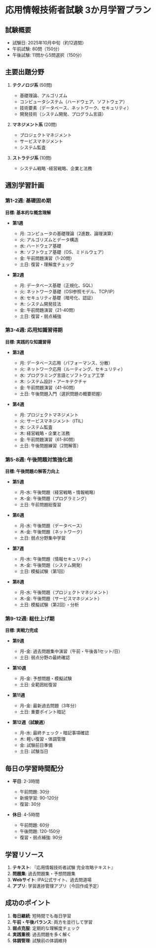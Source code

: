 # 応用情報技術者試験 3か月学習プラン

## 試験概要

- 試験日: 2025年10月中旬（約12週間）
- 午前試験: 80問（150分）
- 午後試験: 11問から5問選択（150分）

## 主要出題分野

1. **テクノロジ系** (50問)
   - 基礎理論、アルゴリズム
   - コンピュータシステム（ハードウェア、ソフトウェア）
   - 技術要素（データベース、ネットワーク、セキュリティ）
   - 開発技術（システム開発、プログラム言語）

2. **マネジメント系** (20問)
   - プロジェクトマネジメント
   - サービスマネジメント
   - システム監査

3. **ストラテジ系** (10問)
   - システム戦略
   -経営戦略、企業と法務

## 週別学習計画

### 第1-2週: 基礎固め期

**目標: 基本的な概念理解**

- **第1週**
  - 月: コンピュータの基礎理論（2進数、論理演算）
  - 火: アルゴリズムとデータ構造
  - 水: ハードウェア基礎
  - 木: ソフトウェア基礎（OS、ミドルウェア）
  - 金: 午前問題演習（1-20問）
  - 土日: 復習・理解度チェック

- **第2週**
  - 月: データベース基礎（正規化、SQL）
  - 火: ネットワーク基礎（OSI参照モデル、TCP/IP）
  - 水: セキュリティ基礎（暗号化、認証）
  - 木: システム開発技法
  - 金: 午前問題演習（21-40問）
  - 土日: 復習・弱点補強

### 第3-4週: 応用知識習得期

**目標: 実践的な知識習得**

- **第3週**
  - 月: データベース応用（パフォーマンス、分散）
  - 火: ネットワーク応用（ルーティング、セキュリティ）
  - 水: プログラミング言語とソフトウェア工学
  - 木: システム設計・アーキテクチャ
  - 金: 午前問題演習（41-60問）
  - 土日: 午後問題入門（選択問題の概要把握）

- **第4週**
  - 月: プロジェクトマネジメント
  - 火: サービスマネジメント（ITIL）
  - 水: システム監査
  - 木: 経営戦略・企業と法務
  - 金: 午前問題演習（61-80問）
  - 土日: 午後問題練習（2問解答）

### 第5-8週: 午後問題対策強化期

**目標: 午後問題の解答力向上**

- **第5週**
  - 月-水: 午後問題（経営戦略・情報戦略）
  - 木-金: 午後問題（プログラミング）
  - 土日: 午前問題総復習

- **第6週**
  - 月-水: 午後問題（データベース）
  - 木-金: 午後問題（ネットワーク）
  - 土日: 弱点分野集中学習

- **第7週**
  - 月-水: 午後問題（情報セキュリティ）
  - 木-金: 午後問題（システム開発）
  - 土日: 模擬試験（第1回）

- **第8週**
  - 月-水: 午後問題（プロジェクトマネジメント）
  - 木-金: 午後問題（サービスマネジメント）
  - 土日: 模擬試験（第2回）・分析

### 第9-12週: 総仕上げ期

**目標: 実戦力完成**

- **第9週**
  - 月-金: 過去問題集中演習（午前・午後各1セット/日）
  - 土日: 弱点分野の最終確認

- **第10週**
  - 月-金: 予想問題・模擬試験
  - 土日: 全範囲総復習

- **第11週**
  - 月-金: 最新過去問題（3年分）
  - 土日: 重要ポイント暗記

- **第12週（試験週）**
  - 月-水: 最終チェック・暗記事項確認
  - 木: 軽い復習・体調管理
  - 金: 試験前日準備
  - 土日: 試験当日

## 毎日の学習時間配分

- **平日**: 2-3時間
  - 午前問題: 30分
  - 新規学習: 90-120分
  - 復習: 30分

- **休日**: 4-5時間
  - 午前問題: 60分
  - 午後問題: 120-150分
  - 復習・弱点補強: 90分

## 学習リソース

1. **テキスト**: 『応用情報技術者試験 完全攻略テキスト』
2. **問題集**: 過去問題集・予想問題集
3. **Webサイト**: IPA公式サイト、過去問道場
4. **アプリ**: 学習進捗管理アプリ（今回作成予定）

## 成功のポイント

1. **毎日継続**: 短時間でも毎日学習
2. **午前・午後バランス**: 両方を並行して学習
3. **弱点克服**: 定期的な理解度チェック
4. **実践重視**: 過去問題を多く解く
5. **体調管理**: 試験前の体調維持
